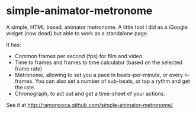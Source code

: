 simple-animator-metronome
=========================

A simple, HTML based, animator metronome. A little tool I did as a iGoogle widget (now dead) but able to work as a standalone page.

It has:

* Common frames per second (fps) for film and video.
* Time to frames and frames to time calculator (based on the selected frame rate)
* Metronome, allowing to set you a pace in beats-per-minute, or every n-frames. You can also set a number of sub-beats, or tap a rythm and get the rate.
* Chronograph, to act out and get a time-sheet of your actions.

See it at http://ramonpoca.github.com/simple-animator-metronome/